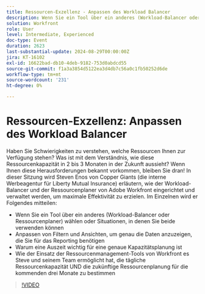 ```yaml
---
title: Ressourcen-Exzellenz - Anpassen des Workload Balancer
description: Wenn Sie ein Tool über ein anderes (Workload-Balancer oder Ressourcenplaner) wählen oder Situationen, in denen Sie sowohl Filter als auch Ansichten anpassen können, um genau die Daten anzuzeigen, die Sie für das Reporting benötigen. Warum die Eingabe einer Auszeit für eine genaue Kapazitätsplanung entscheidend ist, erfahren Sie, wie die Verwendung der Ressourcenmanagement-Tools von Workfront es Steve und seinem Team ermöglicht hat, die tägliche Ressourcenkapazität UND die zukünftige Ressourcenplanung für die kommenden drei Monate zu bestimmen
solution: Workfront
role: User
level: Intermediate, Experienced
doc-type: Event
duration: 2623
last-substantial-update: 2024-08-29T00:00:00Z
jira: KT-16102
exl-id: 16622bad-db10-4deb-9182-753d0abdcd55
source-git-commit: f1a3a3854d5122ea3d4db7c56a0c1fb50252d6de
workflow-type: tm+mt
source-wordcount: '231'
ht-degree: 0%

---
```


# Ressourcen-Exzellenz: Anpassen des Workload Balancer

Haben Sie Schwierigkeiten zu verstehen, welche Ressourcen Ihnen zur Verfügung stehen? Was ist mit dem Verständnis, wie diese Ressourcenkapazität in 2 bis 3 Monaten in der Zukunft aussieht? Wenn Ihnen diese Herausforderungen bekannt vorkommen, bleiben Sie dran! In dieser Sitzung wird Steven Enos von Copper Giants (die interne Werbeagentur für Liberty Mutual Insurance) erläutern, wie der Workload-Balancer und der Ressourcenplaner von Adobe Workfront eingerichtet und verwaltet werden, um maximale Effektivität zu erzielen. Im Einzelnen wird er Folgendes mitteilen:

* Wenn Sie ein Tool über ein anderes (Workload-Balancer oder Ressourcenplaner) wählen oder Situationen, in denen Sie beide verwenden können
* Anpassen von Filtern und Ansichten, um genau die Daten anzuzeigen, die Sie für das Reporting benötigen
* Warum eine Auszeit wichtig für eine genaue Kapazitätsplanung ist
* Wie der Einsatz der Ressourcenmanagement-Tools von Workfront es Steve und seinem Team ermöglicht hat, die tägliche Ressourcenkapazität UND die zukünftige Ressourcenplanung für die kommenden drei Monate zu bestimmen

>[!VIDEO](https://video.tv.adobe.com/v/3433217/?learn=on)
